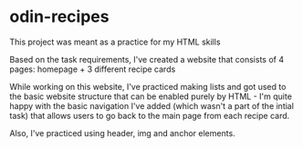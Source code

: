 # odin-recipes
This project was meant as a practice for my HTML skills

Based on the task requirements, I've created a website that consists of 4 pages: homepage + 3 different recipe cards

While working on this website, I've practiced making lists and got used to the basic website structure that can be enabled purely by HTML - I'm quite happy with the basic navigation I've added (which wasn't a part of the intial task) that allows users to go back to the main page from each recipe card. 

Also, I've practiced using header, img and anchor elements. 